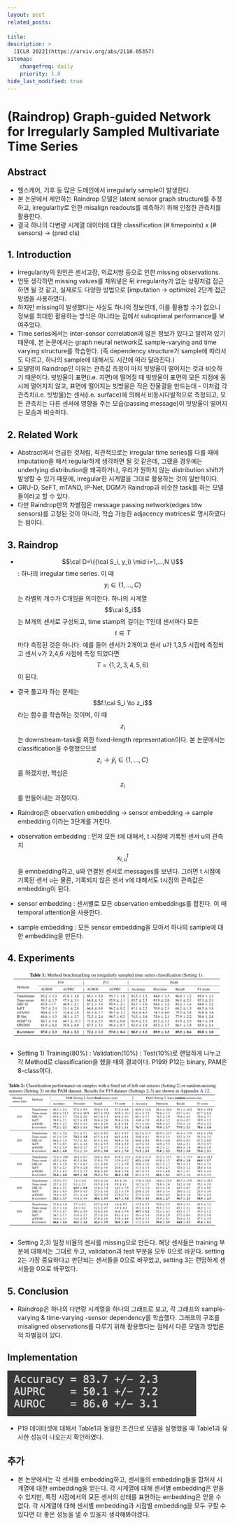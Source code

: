 ```yaml
---
layout: post
related_posts:
  _
title: 
description: >
  [ICLR 2022](https://arxiv.org/abs/2110.05357)
sitemap:
    changefreq: daily
    priority: 1.0
hide_last_modified: true
---
```


# (Raindrop) Graph-guided Network for Irregularly Sampled Multivariate Time Series

## Abstract

- 헬스케어, 기후 등 많은 도메인에서 irregularly sample이 발생한다.
- 본 논문에서 제안하는 Raindrop 모델은 latent sensor graph structure를 추정하고,
irregularity로 인한 misalign readouts를 예측하기 위해 인접한 관측치를 활용한다.
- 결국 하나의 다변량 시계열 데이터에 대한 classification (# timepoints) x (# sensors) → (pred cls)

## 1. Introduction

- Irregularity의 원인은 센서고장, 의료처방 등으로 인한 missing observations.
- 언뜻 생각하면 missing values를 채워넣은 뒤 irregularity가 없는 상황처럼 접근하면 될 것 같고,
실제로도 다양한 방법으로 [imputation → optimize] 2단계 접근방법을 사용하였다.
- 하지만 missing이 발생했다는 사실도 하나의 정보인데, 이를 활용할 수가 없으니 정보를 최대한 활용하는 방식은 아니라는 점에서 suboptimal performance를 보여주었다.
- Time series에서는 inter-sensor correlation에 많은 정보가 있다고 알려져 있기 때문에, 본 논문에서는 graph neural network로 sample-varying and time varying structure를 학습한다. (즉 dependency structure가 sample에 따라서도 다르고, 하나의 sample에 대해서도 시간에 따라 달라진다.)
- 모델명이 Raindrop인 이유는 관측값 측정이 마치 빗방울이 떨어지는 것과 비슷하기 때문이다. 빗방울이 표면(i.e. 지면)에 떨어질 때 빗방울이 표면의 모든 지점에 동시에 떨어지지 않고, 표면에 떨어지는 빗방울은 작은 잔물결을 만드는데 - 이처럼 각 관측치(i.e. 빗방울)는 센서(i.e. surface)에 의해서 비동시다발적으로 측정되고, 모든 관측치는 다른 센서에 영향을 주는 모습(passing message)이 빗방울이 떨어지는 모습과 비슷하다.

## 2. Related Work

- Abstract에서 언급한 것처럼, 직관적으로는 irregular time series를 다룰 때에 imputation을 해서 regular하게 생각하면 될 것 같은데, 그랬을 경우에는 underlying distribution을 왜곡하거나, 우리가 원하지 않는 distribution shift가 발생할 수 있기 때문에, irregular한 시계열을 그대로 활용하는 것이 일반적이다.
- GRU-D, SeFT, mTAND, IP-Net, DGM가 Raindrop과 비슷한 task를 하는 모델들이라고 할 수 있다.
- 다만 Raindrop만의 차별점은 message passing network(edges btw sensors)를 고정된 것이 아니라, 학습 가능한 adjacency matrices로 명시하였다는 점이다.

## 3. Raindrop

- $$\cal D=\{(\cal S_i, y_i) \mid i=1,...,N \}$$ : 하나의 irregular time series. 이 때 $$y_i \in \{ 1,...,C\}$$는 라벨의 개수가 C개임을 의미한다. 하나의 시계열 $$\cal S_i$$는 M개의 센서로 구성되고, time stamp의 길이는 T인데 센서마다 모든 $$t\in T$$마다 측정된 것은 아니다. 예를 들어 센서가 2개이고 센서 u가 1,3,5 시점에 측정되고 센서 v가 2,4,6 시점에 측정 되었다면 $$T=\{1,2,3,4,5,6 \}$$이 된다.
- 결국 풀고자 하는 문제는 $$f:\cal S_i \to z_i$$ 라는 함수를 학습하는 것이며, 이 때 $$z_i$$는 downstream-task를 위한 fixed-length representation이다. 본 논문에서는 classification을 수행했으므로 $$z_i \to \hat y_i\in\{1,...,C\}$$를 하겠지만, 핵심은 $$z_i$$를 만들어내는 과정이다.
- Raindrop은 observation embedding → sensor embedding → sample embedding 이라는 3단계를 거친다.
    
- observation embedding : 먼저 모든 t에 대해서, t 시점에 기록된 센서 u의 관측치 $$x^t_{i,u}$$을 emnbedding하고, u와 연결된 센서로 messages를 보낸다. 그러면 t 시점에 기록된 센서 u는 물론, 기록되지 않은 센서 v에 대해서도 t시점의 관측값은 embedding이 된다.
    
- sensor embedding : 센서별로 모든 observation embeddings를 합친다. 이 때 temporal attention을 사용한다.
    
- sample embedding : 모든 sensor embedding을 모아서 하나의 sample에 대한 embedding을 만든다.

## 4. Experiments

![그림1](/assets/img/timeseries/raindrop/table1.png)

- Setting 1) Training(80%) : Validation(10%) : Test(10%)로 랜덤하게 나누고 각 Method로 classification을 했을 때의 결과이다. P19와 P12는 binary, PAM은 8-class이다.

![그림2](/assets/img/timeseries/raindrop/table2.png)
- Setting 2,3) 일정 비율의 센서를 missing으로 만든다. 해당 센서들은 training 부분에 대해서는 그대로 두고, validation과 test 부분을 모두 0으로 바꾼다. setting 2는 가장 중요하다고 판단되는 센서들을 0으로 바꾸었고, setting 3는 랜덤하게 센서들을 0으로 바꾸었다.

## 5. Conclusion

- Raindrop은 하나의 다변량 시계열을 하나의 그래프로 보고, 각 그래프의 sample-varying & time-varying -sensor dependency를 학습했다. 그래프의 구조를 misaligned observations를 다루기 위해 활용했다는 점에서 다른 모델과 방법론적 차별점이 있다.

## Implementation

![그림3](/assets/img/timeseries/raindrop/implementation.png)
- P19 데이터셋에 대해서 Table1과 동일한 조건으로 모델을 실행했을 때 Table1과 유사한 성능이 나오는지 확인하였다.

## 추가

- 본 논문에서는 각 센서를 embedding하고, 센서들의 embedding들을 합쳐서 시계열에 대한 embedding을 얻는다. 각 시계열에 대해 센서별 embedding은 얻을 수 있지만, 특정 시점에서의 모든 센서의 상태를 표현하는 embedding은 얻을 수 없다. 각 시계열에 대해 센서별 embedding과 시점별 embedding을 모두 구할 수 있다면 더 좋은 성능을 낼 수 있을지 생각해봐야겠다.